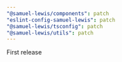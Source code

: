 ```yaml
---
"@samuel-lewis/components": patch
"eslint-config-samuel-lewis": patch
"@samuel-lewis/tsconfig": patch
"@samuel-lewis/utils": patch
---
```


First release
